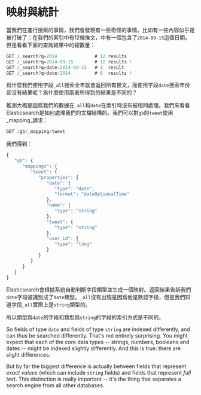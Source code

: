 # 映射與統計

當我們在進行搜索的事情，我們會發現有一些奇怪的事情。比如有一些內容似乎是被打破了：在我們的索引中有12條推文，中有一個包含了`2014-09-15`這個日期，但是看看下面的查詢結果中的總數量：

``` js
GET /_search?q=2014              # 12 results
GET /_search?q=2014-09-15        # 12 results !
GET /_search?q=date:2014-09-15   # 1  result
GET /_search?q=date:2014         # 0  results !
```
爲什麼我們使用字段`_all`搜索全年就會返回所有推文，而使用字段`date`搜索年份卻沒有結果呢？爲什麼使用兩者所得到的結果是不同的？

推測大概是因爲我們的數據在`_all`和`date`在索引時沒有被相同處理。我們來看看Elasticsearch是如何處理我們的文檔結構的。我們可以對`gb`的`tweet`使用_mapping_請求：

```js
GET /gb/_mapping/tweet
```
我們得到：

```js
{
   "gb": {
      "mappings": {
         "tweet": {
            "properties": {
               "date": {
                  "type": "date",
                  "format": "dateOptionalTime"
               },
               "name": {
                  "type": "string"
               },
               "tweet": {
                  "type": "string"
               },
               "user_id": {
                  "type": "long"
               }
            }
         }
      }
   }
}
```
Elasticsearch會根據系統自動判斷字段類型並生成一個映射。返回結果告訴我們`date`字段被識別成了`date`類型。`_all`沒有出現是因爲他是默認字段，但是我們知道字段`_all`實際上是`string`類型的。

所以類型爲`date`的字段和類型爲`string`的字段的索引方式是不同的。

So fields of type `date` and fields of type `string` are indexed differently,
and can thus be searched differently.  That's not entirely surprising.
You might expect that each of the core data types -- strings, numbers, booleans
and dates -- might be indexed slightly differently. And this is true:
there are slight differences.

But by far the biggest difference is actually between fields that represent
_exact values_ (which can include `string` fields) and fields that
represent _full text_. This distinction is really important -- it's the thing
that separates a search engine from all other databases.

